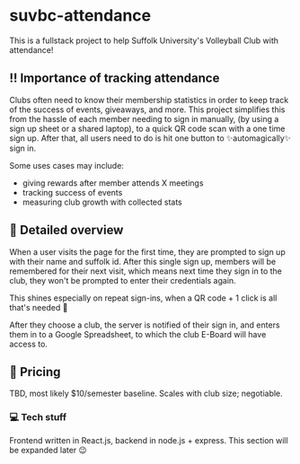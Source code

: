# suvbc-attendance
This is a fullstack project to help Suffolk University's Volleyball Club with attendance!

## ‼️ Importance of tracking attendance
Clubs often need to know their membership statistics in order to keep track of the success of events, giveaways, and more. This project 
simplifies this from the hassle of each member needing to sign in manually, (by using a sign up sheet or a shared laptop), to a quick QR code scan with a one time sign up. After that, all users need to do is hit one button to ✨automagically✨ sign in.

Some uses cases may include:
 - giving rewards after member attends X meetings
 - tracking success of events
 - measuring club growth with collected stats
 
## 🧐 Detailed overview
When a user visits the page for the first time, they are prompted to sign up with their name and suffolk id. After this single sign up, members
will be remembered for their next visit, which means next time they sign in to the club, they won't be prompted to enter their credentials again.

This shines especially on repeat sign-ins, when a QR code + 1 click is all that's needed 🚀

After they choose a club, the server is notified of their sign in, and enters them in to a Google Spreadsheet, to which the club E-Board will have access to.

## 🤑 Pricing
TBD, most likely $10/semester baseline. Scales with club size; negotiable.

### 💻 Tech stuff
Frontend written in React.js, backend in node.js + express. This section will be expanded later 😉
